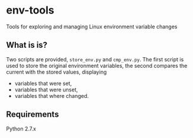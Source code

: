 # env-tools
Tools for exploring and managing Linux environment variable changes


## What is is?
Two scripts are provided, `store_env.py` and `cmp_env.py`.  The first
script is used to store the original environment variables, the second
compares the current with the stored values, displaying

* variables that were set,
* variables that were unset,
* variables that where changed.


## Requirements
Python 2.7.x
